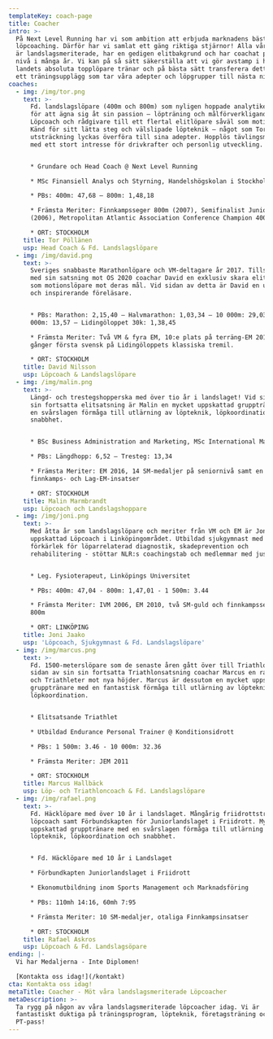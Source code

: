 ```yaml
---
templateKey: coach-page
title: Coacher
intro: >-
  På Next Level Running har vi som ambition att erbjuda marknadens bästa
  löpcoaching. Därför har vi samlat ett gäng riktiga stjärnor! Alla våra Coacher
  är landslagsmeriterade, har en gedigen elitbakgrund och har coachat på hög
  nivå i många år. Vi kan på så sätt säkerställa att vi gör avstamp i hur
  landets absoluta topplöpare tränar och på bästa sätt transferera detta till
  ett träningsupplägg som tar våra adepter och löpgrupper till nästa nivå.
coaches:
  - img: /img/tor.png
    text: >-
      Fd. landslagslöpare (400m och 800m) som nyligen hoppade analytikerjobbet
      för att ägna sig åt sin passion – löpträning och målförverkligande!
      Löpcoach och rådgivare till ett flertal elitlöpare såväl som motionärer.
      Känd för sitt lätta steg och välslipade löpteknik – något som Tor i hög
      utsträckning lyckas överföra till sina adepter. Hopplös tävlingsmänniska
      med ett stort intresse för drivkrafter och personlig utveckling. 


      * Grundare och Head Coach @ Next Level Running

      * MSc Finansiell Analys och Styrning, Handelshögskolan i Stockholm

      * PBs: 400m: 47,68 – 800m: 1,48,18

      * Främsta Meriter: Finnkampsseger 800m (2007), Semifinalist Junior-VM 800m
      (2006), Metropolitan Atlantic Association Conference Champion 400m (2008)

      * ORT: STOCKHOLM
    title: Tor Pöllänen
    usp: Head Coach & Fd. Landslagslöpare
  - img: /img/david.png
    text: >-
      Sveriges snabbaste Marathonlöpare och VM-deltagare år 2017. Tillsammans
      med sin satsning mot OS 2020 coachar David en exklusiv skara elit- såväl
      som motionslöpare mot deras mål. Vid sidan av detta är David en uppskattad
      och inspirerande föreläsare.


      * PBs: Marathon: 2,15,40 – Halvmarathon: 1,03,34 – 10 000m: 29,03 – 5
      000m: 13,57 – Lidingöloppet 30k: 1,38,45

      * Främsta Meriter: Två VM & fyra EM, 10:e plats på terräng-EM 2015, tre
      gånger första svensk på Lidingöloppets klassiska tremil.

      * ORT: STOCKHOLM
    title: David Nilsson
    usp: Löpcoach & Landslagslöpare
  - img: /img/malin.png
    text: >-
      Längd- och trestegshopperska med över tio år i landslaget! Vid sidan av
      sin fortsatta elitsatsning är Malin en mycket uppskattad grupptränare med
      en svårslagen förmåga till utlärning av löpteknik, löpkoordination och
      snabbhet. 


      * BSc Business Administration and Marketing, MSc International Marketing

      * PBs: Längdhopp: 6,52 – Tresteg: 13,34

      * Främsta Meriter: EM 2016, 14 SM-medaljer på seniornivå samt en lång rad
      finnkamps- och Lag-EM-insatser

      * ORT: STOCKHOLM
    title: Malin Marmbrandt
    usp: Löpcoach och Landslagshoppare
  - img: /img/joni.png
    text: >-
      Med åtta år som landslagslöpare och meriter från VM och EM är Joni en
      uppskattad Löpcoach i Linköpingområdet. Utbildad sjukgymnast med en
      förkärlek för löparrelaterad diagnostik, skadeprevention och
      rehabilitering - stöttar NLR:s coachingstab och medlemmar med just detta!


      * Leg. Fysioterapeut, Linköpings Universitet

      * PBs: 400m: 47,04 - 800m: 1,47,01 - 1 500m: 3.44

      * Främsta Meriter: IVM 2006, EM 2010, två SM-guld och finnkampsseger på
      800m

      * ORT: LINKÖPING
    title: Joni Jaako
    usp: 'Löpcoach, Sjukgymnast & Fd. Landslagslöpare'
  - img: /img/marcus.png
    text: >-
      Fd. 1500-meterslöpare som de senaste åren gått över till Triathlon. Vid
      sidan av sin sin fortsatta Triathlonsatsning coachar Marcus en rad Löpare
      och Triathleter mot nya höjder. Marcus är dessutom en mycket uppskattad
      grupptränare med en fantastisk förmåga till utlärning av löpteknik och
      löpkoordination.


      * Elitsatsande Triathlet

      * Utbildad Endurance Personal Trainer @ Konditionsidrott 

      * PBs: 1 500m: 3.46 - 10 000m: 32.36

      * Främsta Meriter: JEM 2011

      * ORT: STOCKHOLM
    title: Marcus Hallbäck
    usp: Löp- och Triathloncoach & Fd. Landslagslöpare
  - img: /img/rafael.png
    text: >-
      Fd. Häcklöpare med över 10 år i landslaget. Mångårig friidrottstränare och
      löpcoach samt Förbundskapten för Juniorlandslaget i Friidrott. Mycket
      uppskattad grupptränare med en svårslagen förmåga till utlärning av
      löpteknik, löpkoordination och snabbhet. 


      * Fd. Häcklöpare med 10 år i Landslaget

      * Förbundkapten Juniorlandslaget i Friidrott

      * Ekonomutbildning inom Sports Management och Marknadsföring

      * PBs: 110mh 14:16, 60mh 7:95

      * Främsta Meriter: 10 SM-medaljer, otaliga Finnkampsinsatser

      * ORT: STOCKHOLM
    title: Rafael Askros
    usp: Löpcoach & Fd. Landslagsöpare
ending: |-
  Vi har Medaljerna - Inte Diplomen!

  [Kontakta oss idag!](/kontakt)
cta: Kontakta oss idag!
metaTitle: Coacher - Möt våra landslagsmeriterade Löpcoacher
metaDescription: >-
  Ta rygg på någon av våra landslagsmeriterade löpcoacher idag. Vi är
  fantastiskt duktiga på träningsprogram, löpteknik, företagsträning och
  PT-pass!
---
```


